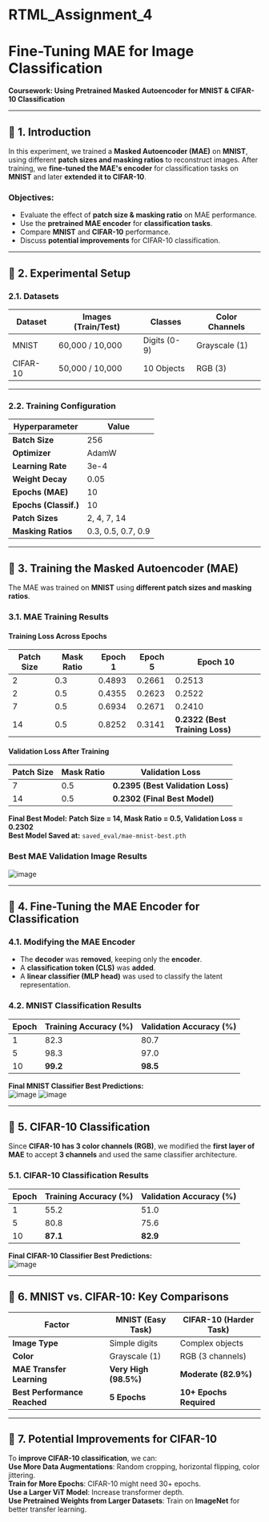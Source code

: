 # RTML_Assignment_4

# Fine-Tuning MAE for Image Classification  
**Coursework: Using Pretrained Masked Autoencoder for MNIST & CIFAR-10 Classification**  

---

## 🔹 1. Introduction  

In this experiment, we trained a **Masked Autoencoder (MAE)** on **MNIST**, using different **patch sizes and masking ratios** to reconstruct images. After training, we **fine-tuned the MAE's encoder** for classification tasks on **MNIST** and later **extended it to CIFAR-10**.  

### **Objectives:**  
- Evaluate the effect of **patch size & masking ratio** on MAE performance.  
- Use the **pretrained MAE encoder** for **classification tasks**.  
- Compare **MNIST** and **CIFAR-10** performance.  
- Discuss **potential improvements** for CIFAR-10 classification.  

---

## 🔹 2. Experimental Setup  

### **2.1. Datasets**  

| Dataset  | Images (Train/Test) | Classes       | Color Channels |
|----------|--------------------|--------------|---------------|
| MNIST    | 60,000 / 10,000    | Digits (0-9) | Grayscale (1) |
| CIFAR-10 | 50,000 / 10,000    | 10 Objects   | RGB (3)       |

---

### **2.2. Training Configuration**  

| Hyperparameter       | Value  |
|----------------------|--------|
| **Batch Size**      | 256    |
| **Optimizer**       | AdamW  |
| **Learning Rate**   | 3e-4   |
| **Weight Decay**    | 0.05   |
| **Epochs (MAE)**    | 10     |
| **Epochs (Classif.)** | 10    |
| **Patch Sizes**     | 2, 4, 7, 14 |
| **Masking Ratios**  | 0.3, 0.5, 0.7, 0.9 |

---

## 🔹 3. Training the Masked Autoencoder (MAE)  

The MAE was trained on **MNIST** using **different patch sizes and masking ratios**.  

### **3.1. MAE Training Results**  

#### **Training Loss Across Epochs**  

| Patch Size | Mask Ratio | Epoch 1  | Epoch 5  | Epoch 10  |
|------------|------------|---------|---------|----------|
| 2          | 0.3        | 0.4893  | 0.2661  | 0.2513   |
| 2          | 0.5        | 0.4355  | 0.2623  | 0.2522   |
| 7          | 0.5        | 0.6934  | 0.2671  | 0.2410   |
| 14         | 0.5        | 0.8252  | 0.3141  | **0.2322 (Best Training Loss)** |

#### **Validation Loss After Training**  

| Patch Size | Mask Ratio | Validation Loss |
|------------|------------|----------------|
| 7          | 0.5        | **0.2395 (Best Validation Loss)** |
| 14         | 0.5        | **0.2302 (Final Best Model)** |

**Final Best Model:** **Patch Size = 14, Mask Ratio = 0.5, Validation Loss = 0.2302**  
**Best Model Saved at:** `saved_eval/mae-mnist-best.pth`  

### **Best MAE Validation Image Results**
![image](https://github.com/user-attachments/assets/680d0374-f4d9-4d72-8851-bf46684228e7)


---

## 🔹 4. Fine-Tuning the MAE Encoder for Classification  

### **4.1. Modifying the MAE Encoder**  
- The **decoder** was **removed**, keeping only the **encoder**.  
- A **classification token (CLS)** was **added**.  
- A **linear classifier (MLP head)** was used to classify the latent representation.  

### **4.2. MNIST Classification Results**  

| Epoch | Training Accuracy (%) | Validation Accuracy (%) |
|--------|----------------------|------------------------|
| 1      | 82.3                 | 80.7                   |
| 5      | 98.3                 | 97.0                   |
| 10     | **99.2**              | **98.5**               |

**Final MNIST Classifier Best Predictions:**  
![image](https://github.com/user-attachments/assets/eae4b777-930a-4781-83df-0a37df5db568)   ![image](https://github.com/user-attachments/assets/dc171057-6de3-4e6f-86df-5d13ebca1661)



---

## 🔹 5. CIFAR-10 Classification  

Since **CIFAR-10 has 3 color channels (RGB)**, we modified the **first layer of MAE** to accept **3 channels** and used the same classifier architecture.  

### **5.1. CIFAR-10 Classification Results**  

| Epoch | Training Accuracy (%) | Validation Accuracy (%) |
|--------|----------------------|------------------------|
| 1      | 55.2                 | 51.0                   |
| 5      | 80.8                 | 75.6                   |
| 10     | **87.1**              | **82.9**               |

**Final CIFAR-10 Classifier Best Predictions:**  
![image](https://github.com/user-attachments/assets/9648cb49-ec71-4866-83bb-f71f9b266d54)


---

## 🔹 6. MNIST vs. CIFAR-10: Key Comparisons  

| Factor              | MNIST (Easy Task)  | CIFAR-10 (Harder Task) |
|--------------------|------------------|---------------------|
| **Image Type**     | Simple digits     | Complex objects    |
| **Color**         | Grayscale (1)    | RGB (3 channels)  |
| **MAE Transfer Learning** | **Very High (98.5%)** | **Moderate (82.9%)** |
| **Best Performance Reached** | **5 Epochs** | **10+ Epochs Required** |

---

## 🔹 7. Potential Improvements for CIFAR-10  

To **improve CIFAR-10 classification**, we can:  
**Use More Data Augmentations**: Random cropping, horizontal flipping, color jittering.  
**Train for More Epochs**: CIFAR-10 might need 30+ epochs.  
**Use a Larger ViT Model**: Increase transformer depth.  
**Use Pretrained Weights from Larger Datasets**: Train on **ImageNet** for better transfer learning.  

